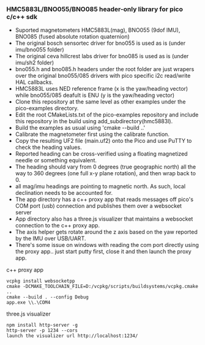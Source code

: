 ### HMC5883L/BNO055/BNO085 header-only library for pico c/c++ sdk

- Suported magnetometers HMC5883L(mag), BNO055 (9dof IMU), BNO085 (fused absolute rotation quaternion)
- The original bosch sensortec driver for bno055 is used as is (under imu/bno055 folder)
- The original ceva hillcrest labs driver for bno085 is used as is (under imu/sh2 folder)
- bno055.h and bno085.h headers under the root folder are just wrapers over the original bno055/085 drivers with pico specific i2c read/write HAL callbacks.
- HMC5883L uses NED reference frame (x is the yaw/heading vector) while bno055/085 deafult is ENU (y is the yaw/heading vector)
- Clone this repository at the same level as other examples under the pico-examples directory.
- Edit the root CMakeLists.txt of the pico-examples repository and include this repository in the build using add_subdirectory(hmc5883l).
- Build the examples as usual using 'cmake --build ..'
- Calibrate the magnetometer first using the calibrate function.
- Copy the resulting UF2 file (main.uf2) onto the Pico and use PuTTY to check the heading values.
- Reported heading can be cross-verified using a floating magnetized needle or something equivalent.
- The heading should vary from 0 degrees (true geographic north) all the way to 360 degrees (one full x-y plane rotation), and then wrap back to 0.
- all mag/imu headings are pointing to magnetic north. As such, local declination needs to be accounted for.
- The app directory has a c++ proxy app that reads messages off pico's COM port (usb) connection and publishes them over a websocket server
- App directory also has a three.js visualizer that maintains a websocket connection to the c++ proxy app.
- The axis helper gets rotate around the z axis based on the yaw reported by the IMU over USB/UART.
- There's some issue on windows with reading the com port directly using the proxy app.. just start putty first, close it and then launch the proxy app.

c++ proxy app
```
vcpkg install websocketpp
cmake -DCMAKE_TOOLCHAIN_FILE=D:/vcpkg/scripts/buildsystems/vcpkg.cmake ..
cmake --build . --config Debug
app.exe \\.\COM4
```

three.js visualizer
```
npm install http-server -g
http-server -p 1234 --cors
launch the visualizer url http://localhost:1234/
```